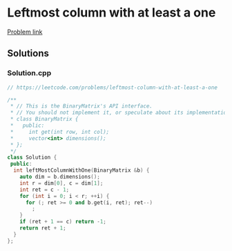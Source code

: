 # Leftmost column with at least a one

[Problem link](https://leetcode.com/problems/leftmost-column-with-at-least-a-one)

## Solutions


### Solution.cpp
```cpp
// https://leetcode.com/problems/leftmost-column-with-at-least-a-one

/**
 * // This is the BinaryMatrix's API interface.
 * // You should not implement it, or speculate about its implementation
 * class BinaryMatrix {
 *   public:
 *     int get(int row, int col);
 *     vector<int> dimensions();
 * };
 */
class Solution {
 public:
  int leftMostColumnWithOne(BinaryMatrix &b) {
    auto dim = b.dimensions();
    int r = dim[0], c = dim[1];
    int ret = c - 1;
    for (int i = 0; i < r; ++i) {
      for (; ret >= 0 and b.get(i, ret); ret--)
        ;
    }
    if (ret + 1 == c) return -1;
    return ret + 1;
  }
};
```